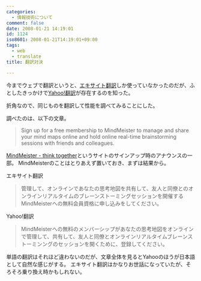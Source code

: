```yaml
---
categories:
  - 情報技術について
comment: false
date: 2008-01-21 14:19:01
id: 1124
iso8601: 2008-01-21T14:19:01+09:00
tags:
  - web
  - translate
title: 翻訳対決

---
```


今までウェブで翻訳というと、<a href="http://www.excite.co.jp/world/">エキサイト翻訳</a>しか使っていなかったのだが、ふとしたきっかけで<a href="http://honyaku.yahoo.co.jp/">Yahoo!翻訳</a>が存在するのを知った。

折角なので、同じものを翻訳して性能を調べてみることにした。

調べたのは、以下の文章。

> Sign up for a free membership to MindMeister to manage and share your mind maps online and hold online real-time brainstorming sessions with friends and colleagues.

<a href="http://www.mindmeister.com/">MindMeister - think together</a>というサイトのサインアップ時のアナウンスの一部。
MindMeisterのことはとりあえず置いておき、まずは結果から。

エキサイト翻訳

> 管理して、オンラインであなたの思考地図を共有して、友人と同僚とのオンラインリアルタイムのブレーンストーミングセッションを開催するMindMeisterへの無料会員資格に申し込みをしてください。

Yahoo!翻訳

> MindMeisterへの無料のメンバーシップがあなたの思考地図をオンラインで管理して、共有して、友人と同僚とオンラインリアルタイムブレーンストーミンングのセッションを開くために、登録してください。

単語の翻訳はそれほど違わないのだが、文章全体を見るとYahooのほうが日本語として自然な感じがする。
エキサイト翻訳はかなりお世話になっていたが、そろそろ乗り換え時かもしれない。
